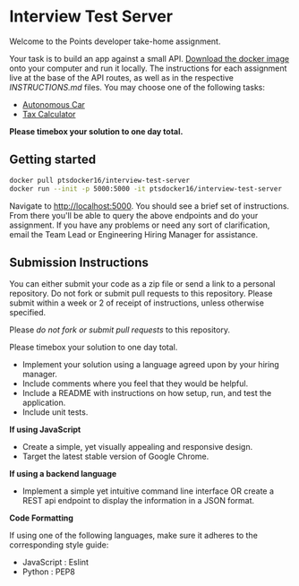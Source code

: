 # Interview Test Server

Welcome to the Points developer take-home assignment.

Your task is to build an app against a small API. [Download the docker image](#Getting-started) onto your computer and run it locally. The instructions for each assignment live at the base of the API routes, as well as in the respective *INSTRUCTIONS.md* files. You may choose one of the following tasks:

* [Autonomous Car](./api/autonomous_car/INSTRUCTIONS.md)
* [Tax Calculator](./api/tax_calculator/INSTRUCTIONS.md)

**Please timebox your solution to one day total.**

## Getting started

```bash
docker pull ptsdocker16/interview-test-server
docker run --init -p 5000:5000 -it ptsdocker16/interview-test-server
```

Navigate to [http://localhost:5000](http://localhost:5000). You should see a brief set of instructions. From there you'll be able to query the above endpoints and do your assignment. If you have any problems or need any sort of clarification, email the Team Lead or Engineering Hiring Manager for assistance.

## Submission Instructions

You can either submit your code as a zip file or send a link to a personal repository. Do not fork or submit pull requests to this repository. Please submit within a week or 2 of receipt of instructions, unless otherwise specified.

Please *do not fork or submit pull requests* to this repository.

Please timebox your solution to one day total.

* Implement your solution using a language agreed upon by your hiring manager.
* Include comments where you feel that they would be helpful.
* Include a README with instructions on how setup, run, and test the application.
* Include unit tests.

**If using JavaScript**

* Create a simple, yet visually appealing and responsive design.
* Target the latest stable version of Google Chrome.

**If using a backend language**

* Implement a simple yet intuitive command line interface OR create a REST api endpoint to display the information in a JSON format.

**Code Formatting**

If using one of the following languages, make sure it adheres to the corresponding style guide:

* JavaScript : Eslint
* Python : PEP8
